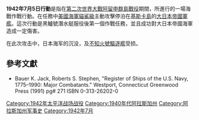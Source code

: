 **1942年7月5日行動**是指在[第二次世界大戰](https://zh.wikipedia.org/wiki/第二次世界大戰 "wikilink")[阿留申群島戰役](../Page/阿留申群島戰役.md "wikilink")期間，所進行的一場海戰作戰行動。在任務中[美國海軍](../Page/美國海軍.md "wikilink")[貓鯊級](../Page/貓鯊級潛艇.md "wikilink")主動攻擊停泊在[基斯卡島](../Page/基斯卡島.md "wikilink")的[大日本帝國軍艦](https://zh.wikipedia.org/wiki/大日本帝國 "wikilink")。這次行動是黑鱸號潛水艇服役後第一個作戰任務，並且成功對大日本帝國海軍造成一定傷害。

在此次攻击中，日本海军的沉没，及[不知火號驅逐艦](../Page/不知火號驅逐艦.md "wikilink")受损。

## 參考文獻

  - Bauer K. Jack, Roberts S. Stephen, "Register of Ships of the U.S.
    Navy, 1775–1990: Major Combatants." Westport, Connecticut Greenwood
    Press (1991) pg\# 271 ISBN 0-313-26202-0

[Category:1942年太平洋战场战役](https://zh.wikipedia.org/wiki/Category:1942年太平洋战场战役 "wikilink")
[Category:1940年代阿拉斯加州](https://zh.wikipedia.org/wiki/Category:1940年代阿拉斯加州 "wikilink")
[Category:阿拉斯加州军事史](https://zh.wikipedia.org/wiki/Category:阿拉斯加州军事史 "wikilink")
[Category:1942年7月](https://zh.wikipedia.org/wiki/Category:1942年7月 "wikilink")
